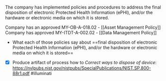 The company has implemented policies and procedures to address the final disposition of electronic Protected Health Information (ePHI), and/or the hardware or electronic media on which it is stored.

Company has an approved MY-OB-A-018.02 - [[Asset Management Policy]]
Company has approved MY-ITDT-A-002.02 - [[Data Management Policy]]

* What each of those policies say about ==final disposition of electronic Protected Health Information (ePHI), and/or the hardware or electronic media on which it is stored==

- [x] Produce artifact of process how to *Correct ways to dispose of device*: https://nvlpubs.nist.gov/nistpubs/SpecialPublications/NIST.SP.800-88r1.pdf #illuminati
